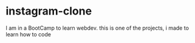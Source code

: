 # instagram-clone
I am in a BootCamp to learn webdev. this is one of the projects, i made to learn how to code
